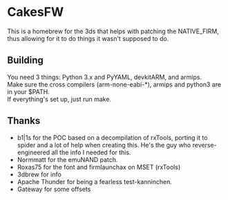 CakesFW
=======

This is a homebrew for the 3ds that helps with patching the NATIVE\_FIRM, thus allowing for it to do things it wasn't supposed to do.

Building
--------

You need 3 things: Python 3.x and PyYAML, devkitARM, and armips.  
Make sure the cross compilers (arm-none-eabi-\*), armips and python3 are in your $PATH.  
If everything's set up, just run make.  


Thanks
------

* b1|1s for the POC based on a decompilation of rxTools, porting it to spider and a lot of help when creating this. He's the guy who reverse-engineered all the info I needed for this.
* Normmatt for the emuNAND patch.
* Roxas75 for the font and firmlaunchax on MSET (rxTools)
* 3dbrew for info
* Apache Thunder for being a fearless test-kanninchen.
* Gateway for some offsets
